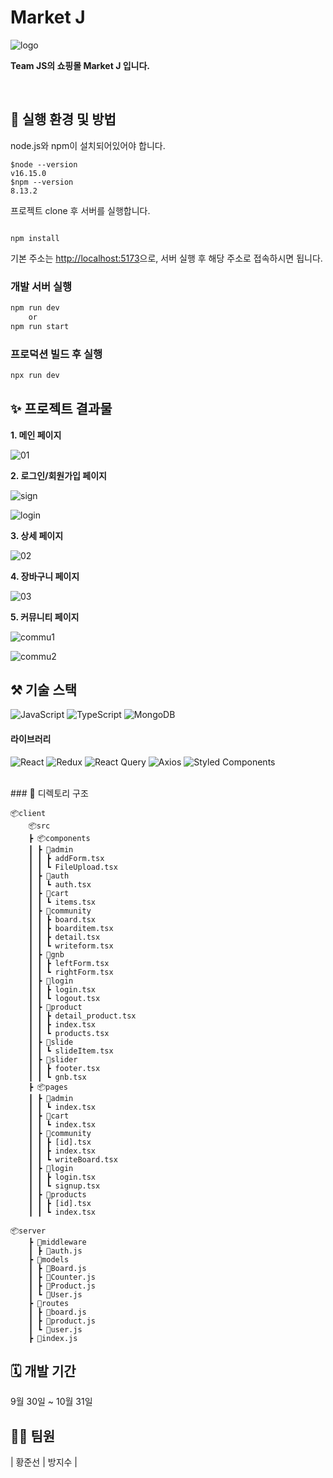 # Market J

![logo](https://user-images.githubusercontent.com/48309309/198953532-66ccad4c-4aee-4701-bdb3-69fa9f36906d.PNG)

**Team JS의 쇼핑몰 Market J 입니다.**

<br>

## 📃 실행 환경 및 방법

node.js와 npm이 설치되어있어야 합니다.

```
$node --version
v16.15.0
$npm --version
8.13.2
```

프로젝트 clone 후 서버를 실행합니다.

```

npm install
```

기본 주소는 [http://localhost:5173](http://localhost:4000)으로, 서버 실행 후 해당 주소로 접속하시면 됩니다.

### 개발 서버 실행

```bash
npm run dev
    or
npm run start
```

### 프로덕션 빌드 후 실행

```bash
npx run dev
```

## ✨ 프로젝트 결과물

**1.  메인 페이지**

![01](https://user-images.githubusercontent.com/48309309/198954428-c5fd0200-63a2-4f02-a07d-88540285fd29.PNG)

**2.  로그인/회원가입 페이지**

![sign](https://user-images.githubusercontent.com/48309309/198956741-8766e204-75ed-447c-aa4c-b3c00cd5b4c2.PNG)

![login](https://user-images.githubusercontent.com/48309309/198956350-df6f7609-f258-4c6f-90bb-67c10885c91c.PNG)

**3.  상세 페이지**

![02](https://user-images.githubusercontent.com/48309309/198954601-51afca54-9141-4100-866b-3a6da8ca4a94.PNG)

**4.  장바구니 페이지**

![03](https://user-images.githubusercontent.com/48309309/198954633-9496c91d-e4c5-4267-b90b-89e09a98c54a.PNG)

**5. 커뮤니티 페이지**

![commu1](https://user-images.githubusercontent.com/48309309/198956534-4fc646dd-7d87-4133-aef6-65b988473247.PNG)

![commu2](https://user-images.githubusercontent.com/48309309/198956528-11f8042c-0b61-4dff-852d-b5095173f5ec.PNG)

## ⚒️ 기술 스택

![JavaScript](https://img.shields.io/badge/javascript-%23323330.svg?style=for-the-badge&logo=javascript&logoColor=%23F7DF1E)
![TypeScript](https://img.shields.io/badge/typescript-%23007ACC.svg?style=for-the-badge&logo=typescript&logoColor=white)
![MongoDB](https://img.shields.io/badge/MongoDB-%234ea94b.svg?style=for-the-badge&logo=mongodb&logoColor=white)

#### 라이브러리

![React](https://img.shields.io/badge/react-61DAFB?style=for-the-badge&logo=react&logoColor=black)
![Redux](https://img.shields.io/badge/redux-%23593d88.svg?style=for-the-badge&logo=redux&logoColor=white)
![React Query](https://img.shields.io/badge/-React%20Query-FF4154?style=for-the-badge&logo=react%20query&logoColor=white)
![Axios](https://img.shields.io/badge/axios-%23323330.svg?style=for-the-badge)
![Styled Components](https://img.shields.io/badge/styled--components-DB7093?style=for-the-badge&logo=styled-components&logoColor=white)

<br>
### 📁 디렉토리 구조

```
📦client
    📦src
    ┣ 📦components
    ┃ ┣ 📂admin
    ┃ ┃ ┣ addForm.tsx
    ┃ ┃ ┗ FileUpload.tsx
    ┃ ┣ 📂auth
    ┃ ┃ ┗ auth.tsx
    ┃ ┣ 📂cart
    ┃ ┃ ┗ items.tsx
    ┃ ┣ 📂community
    ┃ ┃ ┣ board.tsx
    ┃ ┃ ┣ boarditem.tsx
    ┃ ┃ ┣ detail.tsx
    ┃ ┃ ┗ writeform.tsx
    ┃ ┣ 📂gnb
    ┃ ┃ ┣ leftForm.tsx
    ┃ ┃ ┗ rightForm.tsx
    ┃ ┣ 📂login
    ┃ ┃ ┣ login.tsx
    ┃ ┃ ┗ logout.tsx
    ┃ ┣ 📂product
    ┃ ┃ ┣ detail_product.tsx
    ┃ ┃ ┣ index.tsx
    ┃ ┃ ┗ products.tsx
    ┃ ┣ 📂slide
    ┃ ┃ ┗ slideItem.tsx
    ┃ ┣ 📂slider
    ┃ ┃ ┣ footer.tsx
    ┃ ┃ ┗ gnb.tsx
    ┣ 📦pages
    ┃ ┣ 📂admin
    ┃ ┃ ┗ index.tsx
    ┃ ┣ 📂cart
    ┃ ┃ ┗ index.tsx
    ┃ ┣ 📂community
    ┃ ┃ ┣ [id].tsx
    ┃ ┃ ┣ index.tsx
    ┃ ┃ ┗ writeBoard.tsx
    ┃ ┣ 📂login
    ┃ ┃ ┣ login.tsx
    ┃ ┃ ┗ signup.tsx
    ┃ ┣ 📂products
    ┃ ┃ ┣ [id].tsx
    ┃ ┃ ┗ index.tsx

📦server
    ┣ 📂middleware
    ┃ ┣ 📜auth.js
    ┣ 📂models
    ┃ ┣ 📜Board.js
    ┃ ┣ 📜Counter.js
    ┃ ┣ 📜Product.js
    ┃ ┗ 📜User.js
    ┣ 📂routes
    ┃ ┣ 📜board.js
    ┃ ┣ 📜product.js
    ┃ ┗ 📜user.js
    ┣ 📜index.js
```

## 🗓️ 개발 기간

9월 30일 ~ 10월 31일

## 🧑‍💻 팀원

| 황준선 | 방지수 |
